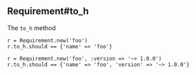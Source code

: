 ## Requirement#to_h

The `to_h` method

    r = Requirement.new('foo')
    r.to_h.should == {'name' => 'foo'}

    r = Requirement.new('foo', :version => '~> 1.0.0')
    r.to_h.should == {'name' => 'foo', 'version' => '~> 1.0.0'}

